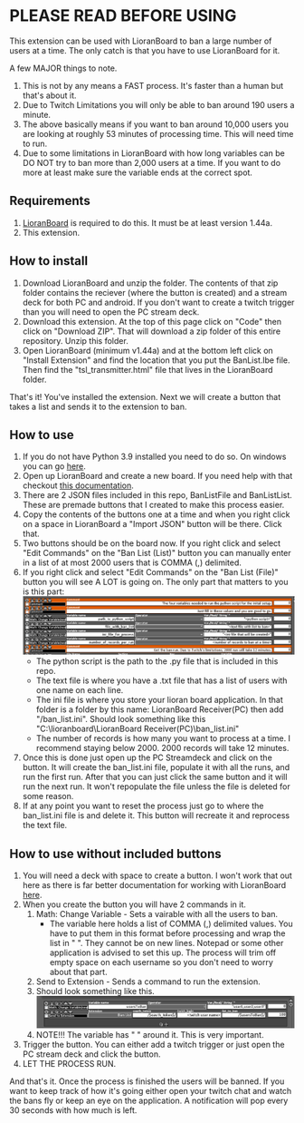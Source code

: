 # PLEASE READ BEFORE USING
This extension can be used with LioranBoard to ban a large number of users at a time. The only catch is that you have to use LioranBoard for it. 

A few MAJOR things to note.
1. This is not by any means a FAST process. It's faster than a human but that's about it. 
2. Due to Twitch Limitations you will only be able to ban around 190 users a minute. 
3. The above basically means if you want to ban around 10,000 users you are looking at roughly 53 minutes of processing time. This will need time to run.
4. Due to some limitations in LioranBoard with how long variables can be DO NOT try to ban more than 2,000 users at a time. If you want to do more at least make sure the variable ends at the correct spot.

## Requirements
1. [LioranBoard](https://obsproject.com/forum/resources/lioranboard-stream-deck-animator.862/) is required to do this. It must be at least version 1.44a.
2. This extension.

## How to install
1. Download LioranBoard and unzip the folder. The contents of that zip folder contains the reciever (where the button is created) and a stream deck for both PC and android. If you don't want to create a twitch trigger than you will need to open the PC stream deck.
2. Download this extension. At the top of this page click on "Code" then click on "Download ZIP". That will download a zip folder of this entire repository. Unzip this folder. 
3. Open LioranBoard (minimum v1.44a) and at the bottom left click on "Install Extension" and find the location that you put the BanList.lbe file. Then find the "tsl_transmitter.html" file that lives in the LioranBoard folder.

That's it! You've installed the extension. Next we will create a button that takes a list and sends it to the extension to ban.

## How to use
1. If you do not have Python 3.9 installed you need to do so. On windows you can go [here](https://www.microsoft.com/en-us/p/python-39/9p7qfqmjrfp7#activetab=pivot:overviewtab).
2. Open up LioranBoard and create a new board. If you need help with that checkout [this documentation](https://christinna9031.github.io/LBDocumentation/index.html).
3. There are 2 JSON files included in this repo, BanListFile and BanListList. These are premade buttons that I created to make this process easier.
4. Copy the contents of the buttons one at a time and when you right click on a space in LioranBoard a "Import JSON" button will be there. Click that. 
5. Two buttons should be on the board now. If you right click and select "Edit Commands" on the "Ban List (List)" button you can manually enter in a list of at most 2000 users that is COMMA (,) delimited. 
6. If you right click and select "Edit Commands" on the "Ban List (File)" button you will see A LOT is going on. The only part that matters to you is this part: <br/> ![Button with File Settings](./buttonFileSettings.png)
    - The python script is the path to the .py file that is included in this repo.
    - The text file is where you have a .txt file that has a list of users with one name on each line. 
    - The ini file is where you store your lioran board application. In that folder is a folder by this name: LioranBoard Receiver(PC) then add "/ban_list.ini". Should look something like this "C:\lioranboard\LioranBoard Receiver(PC)\ban_list.ini"
    - The number of records is how many you want to process at a time. I recommend staying below 2000. 2000 records will take 12 minutes. 
7. Once this is done just open up the PC Streamdeck and click on the button. It will create the ban_list.ini file, populate it with all the runs, and run the first run. After that you can just click the same button and it will run the next run. It won't repopulate the file unless the file is deleted for some reason. 
8. If at any point you want to reset the process just go to where the ban_list.ini file is and delete it. This button will recreate it and reprocess the text file.


## How to use without included buttons
1. You will need a deck with space to create a button. I won't work that out here as there is far better documentation for working with LioranBoard [here](https://christinna9031.github.io/LBDocumentation/index.html).
2. When you create the button you will have 2 commands in it. 
    1. Math: Change Variable - Sets a vairable with all the users to ban.
        - The variable here holds a list of COMMA (,) delimited values. You have to put them in this format before processing and wrap the list in " ". They cannot be on new lines. Notepad or some other application is advised to set this up. The process will trim off empty space on each username so you don't need to worry about that part.
    2. Send to Extension - Sends a command to run the extension.
    3. Should look something like this. <br/> ![Button Example](./buttonCommands.png)
    4. NOTE!!! The variable has " " around it. This is very important.
3. Trigger the button. You can either add a twitch trigger or just open the PC stream deck and click the button. 
4. LET THE PROCESS RUN. 

And that's it. Once the process is finished the users will be banned. If you want to keep track of how it's going either open your twitch chat and watch the bans fly or keep an eye on the application. A notification will pop every 30 seconds with how much is left.


    